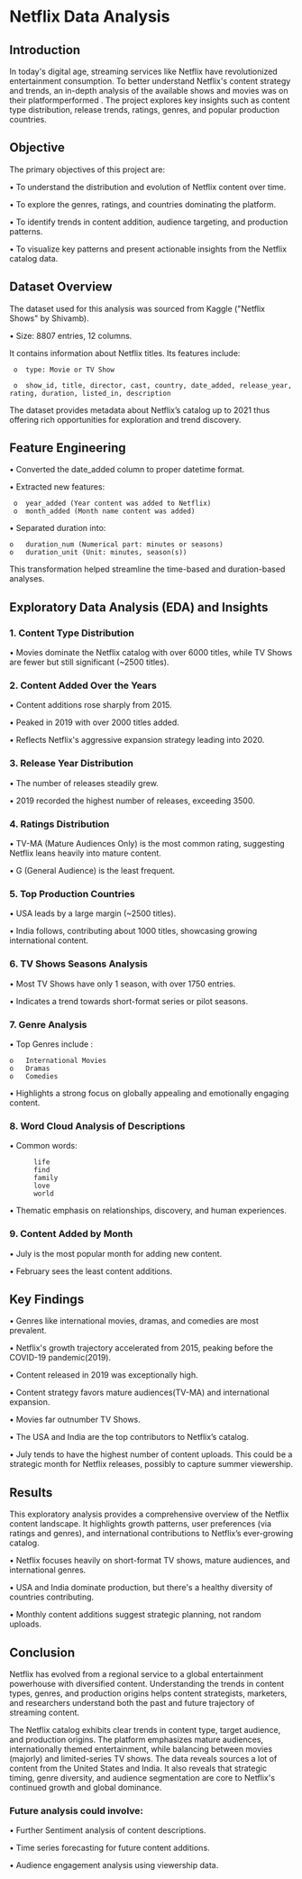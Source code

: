 # Netflix Data Analysis

## Introduction

In today's digital age, streaming services like Netflix have revolutionized entertainment consumption. To better understand Netflix's content strategy and trends, an in-depth analysis of the available shows and movies was on their platformperformed . The project explores key insights such as content type distribution, release trends, ratings, genres, and popular production countries.

## Objective

The primary objectives of this project are:

•	To understand the distribution and evolution of Netflix content over time.

•	To explore the genres, ratings, and countries dominating the platform.

•	To identify trends in content addition, audience targeting, and production patterns.

•	To visualize key patterns and present actionable insights from the Netflix catalog data.

## Dataset Overview
The dataset used for this analysis was sourced from Kaggle ("Netflix Shows" by Shivamb).

•	Size: 8807 entries, 12 columns.


It contains information about Netflix titles. Its features include:

     o	type: Movie or TV Show

     o	show_id, title, director, cast, country, date_added, release_year, rating, duration, listed_in, description

The dataset provides metadata about Netflix’s catalog up to 2021 thus offering rich opportunities for exploration and trend discovery.

## Feature Engineering

•	Converted the date_added column to proper datetime format.

•	Extracted new features:

     o	year_added (Year content was added to Netflix)
     o	month_added (Month name content was added)
    
•	Separated duration into:

    o	duration_num (Numerical part: minutes or seasons)
    o	duration_unit (Unit: minutes, season(s))
    
This transformation helped streamline the time-based and duration-based analyses.

## Exploratory Data Analysis (EDA) and Insights

### 1. Content Type Distribution

•	Movies dominate the Netflix catalog with over 6000 titles, while TV Shows are fewer but still significant (~2500 titles).

### 2. Content Added Over the Years

•	Content additions rose sharply from 2015.

•	Peaked in 2019 with over 2000 titles added.

•	Reflects Netflix's aggressive expansion strategy leading into 2020.

### 3. Release Year Distribution

•	The number of releases steadily grew.

•	2019 recorded the highest number of releases, exceeding 3500.

### 4. Ratings Distribution

•	TV-MA (Mature Audiences Only) is the most common rating, suggesting Netflix leans heavily into mature content.

•	G (General Audience) is the least frequent.

### 5. Top Production Countries

•	USA leads by a large margin (~2500 titles).

•	India follows, contributing about 1000 titles, showcasing growing international content.

### 6. TV Shows Seasons Analysis

•	Most TV Shows have only 1 season, with over 1750 entries.

•	Indicates a trend towards short-format series or pilot seasons.

### 7. Genre Analysis

•	Top Genres include :

    o	International Movies
    o	Dramas
    o	Comedies
    
•	Highlights a strong focus on globally appealing and emotionally engaging content.

### 8. Word Cloud Analysis of Descriptions

•	Common words: 

          life 
          find 
          family 
          love
          world

•	Thematic emphasis on relationships, discovery, and human experiences.

### 9. Content Added by Month

•	July is the most popular month for adding new content.

•	February sees the least content additions.

## Key Findings

•	Genres like international movies, dramas, and comedies are most prevalent.

•	Netflix's growth trajectory accelerated from 2015, peaking before the COVID-19 pandemic(2019).

•	Content released in 2019 was exceptionally high.

•	Content strategy favors mature audiences(TV-MA) and international expansion.

•	Movies far outnumber TV Shows.

•	The USA and India are the top contributors to Netflix’s catalog.

•	July tends to have the highest number of content uploads. This could be a strategic month for Netflix releases, possibly to capture summer viewership.

## Results
This exploratory analysis provides a comprehensive overview of the Netflix content landscape. It highlights growth patterns, user preferences (via ratings and genres), and international contributions to Netflix’s ever-growing catalog.

•	Netflix focuses heavily on short-format TV shows, mature audiences, and international genres.

•	USA and India dominate production, but there's a healthy diversity of countries contributing.

•	Monthly content additions suggest strategic planning, not random uploads.

## Conclusion

Netflix has evolved from a regional service to a global entertainment powerhouse with diversified content. Understanding the trends in content types, genres, and production origins helps content strategists, marketers, and researchers understand both the past and future trajectory of streaming content.

The Netflix catalog exhibits clear trends in content type, target audience, and production origins. The platform emphasizes mature audiences, internationally themed entertainment, while balancing between movies (majorly) and limited-series TV shows. The data reveals sources a lot of content from the United States and India. It also reveals that strategic timing, genre diversity, and audience segmentation are core to Netflix's continued growth and global dominance.

### Future analysis could involve:

•	Further Sentiment analysis of content descriptions.

•	Time series forecasting for future content additions.

•	Audience engagement analysis using viewership data.





